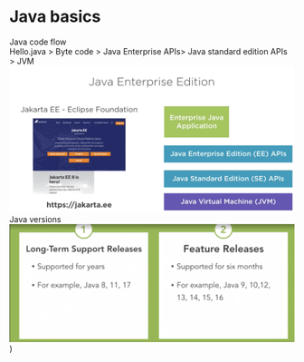 # Java basics
Java code flow  
Hello.java > Byte code > Java Enterprise APIs> Java standard edition APIs > JVM  
![Java EE](images/java-ee.png)
Java versions
![Java versions](images/java-versions.png))

